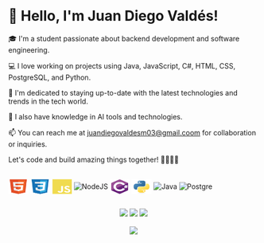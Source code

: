 

<div style="display: inline_block"><br>
  <h1>👋 Hello, I'm Juan Diego Valdés!</h1>
</div>
  
  🎓 I'm a student passionate about backend development and software engineering.
  
  💻 I love working on projects using Java, JavaScript, C#, HTML, CSS, PostgreSQL, and Python.
  
  🚀 I'm dedicated to staying up-to-date with the latest technologies and trends in the tech world.
  
  🧠 I also have knowledge in AI tools and technologies.
  
  📫 You can reach me at juandiegovaldesm03@gmail.coom for collaboration or inquiries.
  
  Let's code and build amazing things together! 👨‍💻👩‍💻

<div style="display: inline_block"><br>
  <img align="center" alt="HTML" height="30" width="40" src="https://raw.githubusercontent.com/devicons/devicon/master/icons/html5/html5-original.svg">
  <img align="center" alt="CSS" height="30" width="40" src="https://raw.githubusercontent.com/devicons/devicon/master/icons/css3/css3-original.svg">
  <img align="center" alt="Js" height="30" width="40" src="https://raw.githubusercontent.com/devicons/devicon/master/icons/javascript/javascript-plain.svg">
  <img align="center" alt="NodeJS" height="30" width="40" src="https://cdn.jsdelivr.net/gh/devicons/devicon/icons/nodejs/nodejs-original.svg" />          
  <img align="center" alt="Csharp" height="30" width="40" src="https://raw.githubusercontent.com/devicons/devicon/master/icons/csharp/csharp-original.svg">
  <img align="center" alt="Python" height="30" width="40" src="https://raw.githubusercontent.com/devicons/devicon/master/icons/python/python-original.svg">
  <img align="center" alt="Java" height="30" width="40" src="https://cdn.jsdelivr.net/gh/devicons/devicon/icons/java/java-original.svg">
  <img align="center" alt="Postgre" height="30" width="40" src="https://cdn.jsdelivr.net/gh/devicons/devicon/icons/postgresql/postgresql-original.svg" />
</div>
  
  ##
 

<div align="center"> 
  <a href="https://instagram.com/juandi.vm" target="_blank"><img src="https://img.shields.io/badge/-Instagram-%23E4405F?style=for-the-badge&logo=instagram&logoColor=white" target="_blank"></a>
  <a href = "mailto:juandiegovaldesm03@gmail.com"><img src="https://img.shields.io/badge/-Gmail-%23333?style=for-the-badge&logo=gmail&logoColor=white" target="_blank"></a>
  <a href="https://www.linkedin.com/in/juan-diego-valdés-637981278/" target="_blank"><img src="https://img.shields.io/badge/-LinkedIn-%230077B5?style=for-the-badge&logo=linkedin&logoColor=white" target="_blank"></a> 
  
</div>

<br>

<div align="center">
  <a href="https://github.com/xJDvm">
  <img height="180em" src="https://github-readme-stats.vercel.app/api/top-langs/?username=xJDvm&layout=compact&langs_count=7&theme=dark"/>
</div>
